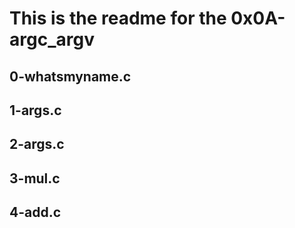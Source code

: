 <H1>This is the readme for the 0x0A-argc_argv
<H2> 0-whatsmyname.c
<H2> 1-args.c
<H2> 2-args.c
<H2> 3-mul.c
<H2> 4-add.c
